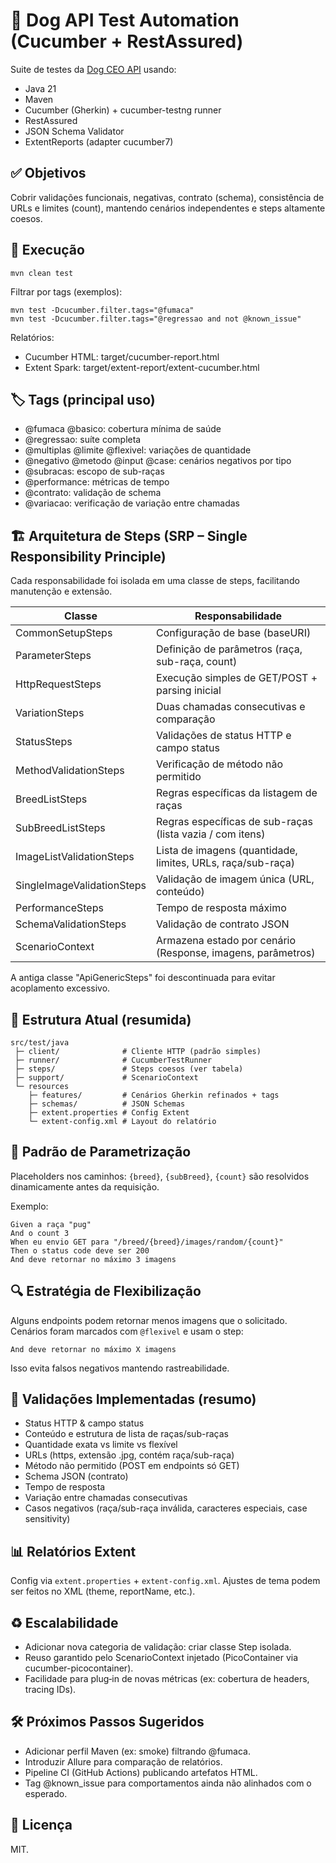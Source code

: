 # 🐶 Dog API Test Automation (Cucumber + RestAssured)

Suite de testes da [Dog CEO API](https://dog.ceo/dog-api/) usando:
- Java 21
- Maven
- Cucumber (Gherkin) + cucumber-testng runner
- RestAssured
- JSON Schema Validator
- ExtentReports (adapter cucumber7)

## ✅ Objetivos
Cobrir validações funcionais, negativas, contrato (schema), consistência de URLs e limites (count), mantendo cenários independentes e steps altamente coesos.

## 🚀 Execução
```
mvn clean test
```
Filtrar por tags (exemplos):
```
mvn test -Dcucumber.filter.tags="@fumaca"
mvn test -Dcucumber.filter.tags="@regressao and not @known_issue"
```
Relatórios:
- Cucumber HTML: target/cucumber-report.html
- Extent Spark: target/extent-report/extent-cucumber.html

## 🏷️ Tags (principal uso)
- @fumaca @basico: cobertura mínima de saúde
- @regressao: suíte completa
- @multiplas @limite @flexivel: variações de quantidade
- @negativo @metodo @input @case: cenários negativos por tipo
- @subracas: escopo de sub-raças
- @performance: métricas de tempo
- @contrato: validação de schema
- @variacao: verificação de variação entre chamadas

## 🏗️ Arquitetura de Steps (SRP – Single Responsibility Principle)
Cada responsabilidade foi isolada em uma classe de steps, facilitando manutenção e extensão.

| Classe | Responsabilidade |
|--------|------------------|
| CommonSetupSteps | Configuração de base (baseURI) |
| ParameterSteps | Definição de parâmetros (raça, sub-raça, count) |
| HttpRequestSteps | Execução simples de GET/POST + parsing inicial |
| VariationSteps | Duas chamadas consecutivas e comparação |
| StatusSteps | Validações de status HTTP e campo status |
| MethodValidationSteps | Verificação de método não permitido |
| BreedListSteps | Regras específicas da listagem de raças |
| SubBreedListSteps | Regras específicas de sub-raças (lista vazia / com itens) |
| ImageListValidationSteps | Lista de imagens (quantidade, limites, URLs, raça/sub-raça) |
| SingleImageValidationSteps | Validação de imagem única (URL, conteúdo) |
| PerformanceSteps | Tempo de resposta máximo |
| SchemaValidationSteps | Validação de contrato JSON |
| ScenarioContext | Armazena estado por cenário (Response, imagens, parâmetros) |

A antiga classe "ApiGenericSteps" foi descontinuada para evitar acoplamento excessivo.

## 📂 Estrutura Atual (resumida)
```
src/test/java
 ├─ client/              # Cliente HTTP (padrão simples)
 ├─ runner/              # CucumberTestRunner
 ├─ steps/               # Steps coesos (ver tabela)
 ├─ support/             # ScenarioContext
 └─ resources
    ├─ features/         # Cenários Gherkin refinados + tags
    ├─ schemas/          # JSON Schemas
    ├─ extent.properties # Config Extent
    └─ extent-config.xml # Layout do relatório
```

## 🔁 Padrão de Parametrização
Placeholders nos caminhos: `{breed}`, `{subBreed}`, `{count}` são resolvidos dinamicamente antes da requisição.

Exemplo:
```
Given a raça "pug"
And o count 3
When eu envio GET para "/breed/{breed}/images/random/{count}"
Then o status code deve ser 200
And deve retornar no máximo 3 imagens
```

## 🔍 Estratégia de Flexibilização
Alguns endpoints podem retornar menos imagens que o solicitado. Cenários foram marcados com `@flexivel` e usam o step:
```
And deve retornar no máximo X imagens
```
Isso evita falsos negativos mantendo rastreabilidade.

## 🧪 Validações Implementadas (resumo)
- Status HTTP & campo status
- Conteúdo e estrutura de lista de raças/sub-raças
- Quantidade exata vs limite vs flexível
- URLs (https, extensão .jpg, contém raça/sub-raça)
- Método não permitido (POST em endpoints só GET)
- Schema JSON (contrato)
- Tempo de resposta
- Variação entre chamadas consecutivas
- Casos negativos (raça/sub-raça inválida, caracteres especiais, case sensitivity)

## 📊 Relatórios Extent
Config via `extent.properties` + `extent-config.xml`. Ajustes de tema podem ser feitos no XML (theme, reportName, etc.).

## ♻️ Escalabilidade
- Adicionar nova categoria de validação: criar classe Step isolada.
- Reuso garantido pelo ScenarioContext injetado (PicoContainer via cucumber-picocontainer).
- Facilidade para plug‑in de novas métricas (ex: cobertura de headers, tracing IDs).

## 🛠️ Próximos Passos Sugeridos
- Adicionar perfil Maven (ex: smoke) filtrando @fumaca.
- Introduzir Allure para comparação de relatórios.
- Pipeline CI (GitHub Actions) publicando artefatos HTML.
- Tag @known_issue para comportamentos ainda não alinhados com o esperado.

## 🏁 Licença
MIT.
